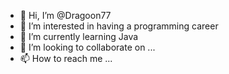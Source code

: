 - 👋 Hi, I’m @Dragoon77
- 👀 I’m interested in having a programming career
- 🌱 I’m currently learning Java
- 💞️ I’m looking to collaborate on ...
- 📫 How to reach me ...

<!---
Dragoon77/Dragoon77 is a ✨ special ✨ repository because its `README.md` (this file) appears on your GitHub profile.
You can click the Preview link to take a look at your changes.
--->
